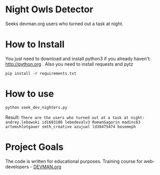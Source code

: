 # Night Owls Detector

Seeks devman.org users who turned out a task at night.

# How to Install

You just need to download and install python3 if you already haven't: http://python.org .
Also you need to install requests and pytz
```
pip install -r requirements.txt
```

# How to use
```bash
python seek_dev_nighters.py
```

Result:
`
There are the users who turned out at a task at night:
andrey.lebowski
id1603106
lebedevalv3
RomanGagarin
madinc63
artemshlotgauer
smth_creative
azujual
ld38475474
bosemeph
`

# Project Goals

The code is written for educational purposes. Training course for web-developers - [DEVMAN.org](https://devman.org)
